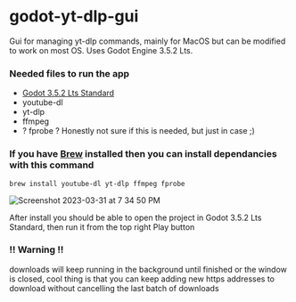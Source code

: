 # godot-yt-dlp-gui
Gui for managing yt-dlp commands, mainly for MacOS but can be modified to work on most OS. Uses Godot Engine 3.5.2 Lts.

### Needed files to run the app
* [Godot 3.5.2 Lts Standard](https://godotengine.org/download/3.x/)
* youtube-dl
* yt-dlp
* ffmpeg
* ? fprobe ? Honestly not sure if this is needed, but just in case ;)

### If you have [Brew](https://brew.sh/) installed then you can install dependancies with this command
```
brew install youtube-dl yt-dlp ffmpeg fprobe
```

![Screenshot 2023-03-31 at 7 34 50 PM](https://user-images.githubusercontent.com/11281480/229256769-781318ca-9fc0-4836-b0f4-2c205e5ab9cd.png)

After install you should be able to open the project in Godot 3.5.2 Lts Standard, then run it from the top right Play button
### !! Warning !! 
downloads will keep running in the background until finished or the window is closed, cool thing is that you can keep adding new https addresses
to download without cancelling the last batch of downloads
